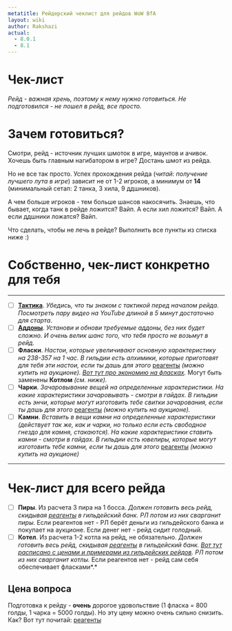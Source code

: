 ```yaml
---
metatitle: Рейдерский чеклист для рейдов WoW BfA
layout: wiki
author: Rakshazi
actual:
  - 8.0.1
  - 8.1
---
```


# Чек-лист

_Рейд - важная хрень, поэтому к нему нужно готовиться. Не подготовился - не пошел в рейд, все просто._

# Зачем готовиться?

Смотри, рейд - источник лучших шмоток в игре, маунтов и ачивок. Хочешь быть главным нагибатором в игре? Достань шмот из рейда.

Но не все так просто. Успех прохождения рейда (_читай: получение лучшего лута в игре_) зависит не от 1-2 игроков, а минимум от **14** (минимальный сетап: 2 танка, 3 хила, 9 ддшников).

А чем больше игроков - тем больше шансов накосячить. Знаешь, что бывает, когда танк в рейде ложится? Вайп. А если хил ложится? Вайп. А если ддшники ложатся? Вайп.

Что сделать, чтобы не лечь в рейде? Выполнить все пункты из списка ниже :)

# Собственно, чек-лист конкретно для тебя

---

- [ ]  **[Тактика](/wiki/raid/tactics)**. *Убедись, что ты знаком с тактикой перед началом рейда. Посмотреть пару видео на YouTube длиной в 5 минут достаточно для старта*.
- [ ]  **[Аддоны](/wiki/addons)**. *Установи и обнови требуемые аддоны, без них будет сложно. И очень велик шанс того, что тебя просто не возьмут в рейд*.
- [ ]  **Фласки**. *Настои, которые увеличивают основную характеристику на 238-357 на 1 час. В гильдии есть алхимики, которые приготовят для тебя эти настои, если ты дашь для этого* [реагенты](/wiki/reagents) *(можно купить на аукционе). [Вот тут про экономию на фласках](/wiki/reagents#экономим-на-фласках).* Могут быть заменены **Котлом** *(см. ниже).*
- [ ]  **Чарки**. *Зачаровывание вещей на определенные характеристики. На какие характеристики зачаровывать - смотри в гайдах. В гильдии есть энчи, которые могут изготовить тебе свитки зачарования, если ты дашь для этого* [реагенты](/wiki/reagents) *(можно купить на аукционе).*
- [ ]  **Камни**. *Вставить в вещи камни на определенные характеристики (действует так же, как и чарки, но только если есть свободное гнездо для камня, стакаются). На какие характеристики ставить камни - смотри в гайдах. В гильдии есть ювелиры, которые могут изготовить тебе камни, если ты дашь для этого* [реагенты](/wiki/reagents) *(можно купить на аукционе)*

---

# Чек-лист для всего рейда

- [ ]  **Пиры**. Из расчета 3 пира на 1 босса. *Должен готовить весь рейд, скидывая [реагенты](/wiki/reagents) в гильдейский банк. РЛ потом из них сварганит пиры.* Если реагентов нет - РЛ берёт деньги из гильдейского банка и покупает на аукционе. Если денег нет - рейд сидит голодный.
- [ ]  **Котел**. Из расчета 1-2 котла на рейд, не обязательно. *Должен готовить весь рейд, скидывая [реагенты](/wiki/reagents) в гильдейский банк. [Вот тут расписано с ценами и примерами из гильдейских рейдов](/wiki/reagents#экономим-на-фласках). РЛ потом из них сварганит котлы.* Если реагентов нет - рейд сам себя обеспечивает фласками*.*

## Цена вопроса

Подготовка к рейду - **очень** дорогое удовольствие (1 фласка = 800 голды, 1 чарка = 5000 голды). Но эту цену можно очень сильно снизить. Как? Вот тут почитай: [реагенты](/wiki/reagents)
